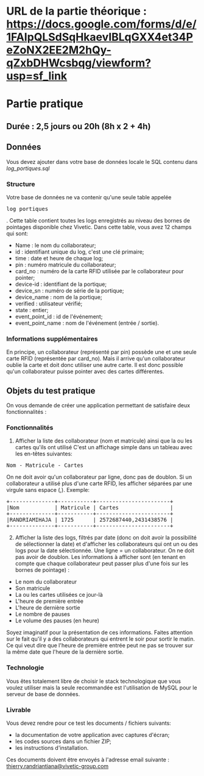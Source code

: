 # URL de la partie théorique : https://docs.google.com/forms/d/e/1FAIpQLSdSqHkaevIBLqGXX4et34PeZoNX2EE2M2hQy-qZxbDHWcsbqg/viewform?usp=sf_link
# Partie pratique
## Durée : 2,5 jours ou 20h (8h x 2 + 4h)
## Données
Vous devez ajouter dans votre base de données locale le SQL contenu dans _log_portiques.sql_
### Structure
Votre base de données ne va contenir qu'une seule table appelée <pre>log_portiques</pre>. Cette table contient toutes les logs enregistrés au niveau des bornes de pointages disponible chez Vivetic.
Dans cette table, vous avez 12 champs qui sont:
- Name : le nom du collaborateur;
- id : identifiant unique du log, c'est une clé primaire;
- time : date et heure de chaque log;
- pin : numéro matricule du collaborateur;
- card_no : numéro de la carte RFID utilisée par le collaborateur pour pointer;
- device-id : identifiant de la portique;
- device_sn : numéro de série de la portique;
- device_name : nom de la portique;
- verified : utilisateur vérifié;
- state : entier;
- event_point_id : id de l'événement;
- event_point_name : nom de l'événement (entrée / sortie).
### Informations supplémentaires
En principe, un collaborateur (représenté par pin) possède une et une seule carte RFID (représentée par card_no). Mais il arrive qu'un collaborateur oublie la carte et doit donc utiliser une autre carte. Il est donc possible qu'un collaborateur puisse pointer avec des cartes différentes.
## Objets du test pratique
On vous demande de créer une application permettant de satisfaire deux fonctionnalités :
### Fonctionnalités
1. Afficher la liste des collaborateur (nom et matricule) ainsi que la ou les cartes qu'ils ont utilisé
C'est un affichage simple dans un tableau avec les en-têtes suivantes:
<pre>Nom - Matricule - Cartes</pre>
On ne doit avoir qu'un collaborateur par ligne, donc pas de doublon.
Si un collaborateur a utilisé plus d'une carte RFID, les afficher séparées par une virgule sans espace (,). Exemple:
<pre>
+--------------+-----------+-----------------------+
|Nom           | Matricule | Cartes                |
+--------------+-----------+-----------------------+
|RANDRIAMIHAJA | 1725      | 2572687440,2431438576 |
+--------------+-----------+-----------------------+
</pre>
2. Afficher la liste des logs, filtrés par date (donc on doit avoir la possibilité de sélectionner la date) et d'afficher les collaborateurs qui ont un ou des logs pour la date sélectionnée. Une ligne = un collaborateur. On ne doit pas avoir de doublon. Les informations à afficher sont (en tenant en compte que chaque collaborateur peut passer plus d'une fois sur les bornes de pointage) :
- Le nom du collaborateur
- Son matricule
- La ou les cartes utilisées ce jour-là
- L'heure de première entrée
- L'heure de dernière sortie
- Le nombre de pauses
- Le volume des pauses (en heure)

Soyez imaginatif pour la présentation de ces informations.
Faites attention sur le fait qu'il y a des collaborateurs qui entrent le soir pour sortir le matin. Ce qui veut dire que l'heure de première entrée peut ne pas se trouver sur la même date que l'heure de la dernière sortie.
### Technologie
Vous êtes totalement libre de choisir le stack technologique que vous voulez utiliser mais la seule recommandée est l'utilisation de MySQL pour le serveur de base de données.
### Livrable
Vous devez rendre pour ce test les documents / fichiers suivants:
- la documentation de votre application avec captures d'écran;
- les codes sources dans un fichier ZIP;
- les instructions d'installation.

Ces documents doivent être envoyés à l'adresse email suivante : thierry.randriantiana@vivetic-group.com
